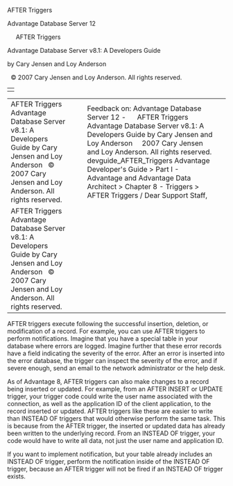 AFTER Triggers




Advantage Database Server 12  

     AFTER Triggers

Advantage Database Server v8.1: A Developers Guide

by Cary Jensen and Loy Anderson

  © 2007 Cary Jensen and Loy Anderson. All rights reserved.

|  |
| --- |
|  |

|  |  |  |  |  |
| --- | --- | --- | --- | --- |
| AFTER Triggers  Advantage Database Server v8.1: A Developers Guide  by Cary Jensen and Loy Anderson    © 2007 Cary Jensen and Loy Anderson. All rights reserved. |  |  | Feedback on: Advantage Database Server 12 -      AFTER Triggers Advantage Database Server v8.1: A Developers Guide by Cary Jensen and Loy Anderson     2007 Cary Jensen and Loy Anderson. All rights reserved. devguide\_AFTER\_Triggers Advantage Developer's Guide > Part I - Advantage and Advantage Data Architect > Chapter 8 - Triggers > AFTER Triggers / Dear Support Staff, |  |
| AFTER Triggers  Advantage Database Server v8.1: A Developers Guide  by Cary Jensen and Loy Anderson    © 2007 Cary Jensen and Loy Anderson. All rights reserved. |  |  |  |  |

AFTER triggers execute following the successful insertion, deletion, or modification of a record. For example, you can use AFTER triggers to perform notifications. Imagine that you have a special table in your database where errors are logged. Imagine further that these error records have a field indicating the severity of the error. After an error is inserted into the error database, the trigger can inspect the severity of the error, and if severe enough, send an email to the network administrator or the help desk.

As of Advantage 8, AFTER triggers can also make changes to a record being inserted or updated. For example, from an AFTER INSERT or UPDATE trigger, your trigger code could write the user name associated with the connection, as well as the application ID of the client application, to the record inserted or updated. AFTER triggers like these are easier to write than INSTEAD OF triggers that would otherwise perform the same task. This is because from the AFTER trigger, the inserted or updated data has already been written to the underlying record. From an INSTEAD OF trigger, your code would have to write all data, not just the user name and application ID.

If you want to implement notification, but your table already includes an INSTEAD OF trigger, perform the notification inside of the INSTEAD OF trigger, because an AFTER trigger will not be fired if an INSTEAD OF trigger exists.
